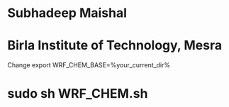 #  Subhadeep Maishal
#  Birla Institute of Technology, Mesra 
Change export WRF_CHEM_BASE=%your_current_dir% 
#  sudo sh WRF_CHEM.sh
